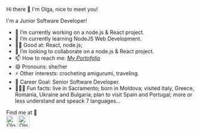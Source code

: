 Hi there 👋 I'm Olga, nice to meet you!

I'm a Junior Software Developer!

- 🔭 I’m currently working on a node.js & React project.
- 🌱 I’m currently learning NodeJS Web Development.
- 🧙‍♂️ Good at: React, node.js;
- 👯 I’m looking to collaborate on a node.js & React project.
- 📫 How to reach me: *[My Portofolio](https://my-resume-indol.vercel.app/)*
- 😄 Pronouns: she/her
- ⚡ Other interests: crocheting amigurumi, traveling.
- 🎯 Career Goal: Senior Software Developer.
- 🕵🏻‍♂️ Fun facts: live in Sacramento; born in Moldova; visited Italy, Greece, Romania, Ukraine and Bulgaria; plan to visit Spain and Portugal; more or less understand and speack 7 languages...
  
Find me at 📝
<br/>
[<img align="left" alt="Olga Musteata | LinkedIn" height="30px" src="https://cdn-icons-png.flaticon.com/512/145/145807.png"/>][linkedin]
[<img align="left" alt="Olga Musteata | Medium" height="30px" src="https://user-images.githubusercontent.com/51720084/192867359-5ef9a19d-fff1-483f-b1b0-388c37a2a406.png"/>][medium]
<br/>


[linkedin]: https://www.linkedin.com/in/olga-musteata-293b10214/
[medium]: https://github.com/koral14/
